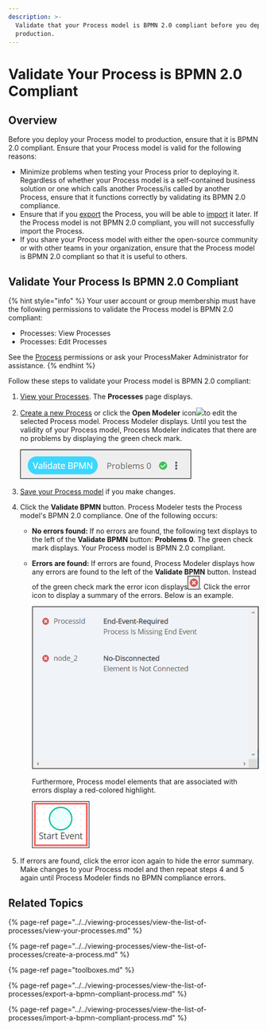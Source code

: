 ```yaml
---
description: >-
  Validate that your Process model is BPMN 2.0 compliant before you deploy it to
  production.
---
```


# Validate Your Process is BPMN 2.0 Compliant

## Overview

Before you deploy your Process model to production, ensure that it is BPMN 2.0 compliant. Ensure that your Process model is valid for the following reasons:

* Minimize problems when testing your Process prior to deploying it. Regardless of whether your Process model is a self-contained business solution or one which calls another Process/is called by another Process, ensure that it functions correctly by validating its BPMN 2.0 compliance.
* Ensure that if you [export](../../viewing-processes/view-the-list-of-processes/export-a-bpmn-compliant-process.md) the Process, you will be able to [import](../../viewing-processes/view-the-list-of-processes/import-a-bpmn-compliant-process.md) it later. If the Process model is not BPMN 2.0 compliant, you will not successfully import the Process.
* If you share your Process model with either the open-source community or with other teams in your organization, ensure that the Process model is BPMN 2.0 compliant so that it is useful to others.

## Validate Your Process Is BPMN 2.0 Compliant

{% hint style="info" %}
Your user account or group membership must have the following permissions to validate the Process model is BPMN 2.0 compliant:

* Processes: View Processes
* Processes: Edit Processes

See the [Process](../../../processmaker-administration/permission-descriptions-for-users-and-groups.md#processes) permissions or ask your ProcessMaker Administrator for assistance.
{% endhint %}

Follow these steps to validate your Process model is BPMN 2.0 compliant:

1. ​[View your Processes](https://processmaker.gitbook.io/processmaker-4-community/-LPblkrcFWowWJ6HZdhC/~/drafts/-LRhVZm0ddxDcGGdN5ZN/primary/designing-processes/viewing-processes/view-the-list-of-processes/view-your-processes#view-all-processes). The **Processes** page displays.
2. ​[Create a new Process](https://processmaker.gitbook.io/processmaker-4-community/-LPblkrcFWowWJ6HZdhC/~/edit/drafts/-LauIZVG_nBSIczT8ilV/designing-processes/viewing-processes/view-the-list-of-processes/create-a-process) or click the **Open Modeler** icon​![](https://firebasestorage.googleapis.com/v0/b/gitbook-28427.appspot.com/o/assets%2F-LJ0aNaVW1m7sNsxVJLV%2F-LVxYmCLNQNVkqtm90bQ%2F-LVxdCH6161DyA6JCRG-%2FOpen%20Modeler%20Edit%20icon%20Processes%20page%20-%20Processes.png?alt=media&token=75758d17-e403-418c-80e0-47ae2dca3c23)to edit the selected Process model. Process Modeler displays. Until you test the validity of your Process model, Process Modeler indicates that there are no problems by displaying the green check mark.  

   ![](../../../.gitbook/assets/validate-bpmn-no-problems-process-modeler-processes.png)

3. [Save your Process model](toolboxes.md#save-your-process-model) if you make changes.
4. Click the **Validate BPMN** button. Process Modeler tests the Process model's BPMN 2.0 compliance. One of the following occurs:
   * **No errors found:** If no errors are found, the following text displays to the left of the **Validate BPMN** button: **Problems 0**. The green check mark displays. Your Process model is BPMN 2.0 compliant.
   * **Errors are found:** If errors are found, Process Modeler displays how any errors are found to the left of the **Validate BPMN** button. Instead of the green check mark the error icon displays![](../../../.gitbook/assets/validate-bpmn-problems-errors-process-modeler-processes.png). Click the error icon to display a summary of the errors. Below is an example.  

     ![](../../../.gitbook/assets/validate-bpmn-problem-error-summary-process-modeler-processes.png)

     Furthermore, Process model elements that are associated with errors display a red-colored highlight.  

     ![](../../../.gitbook/assets/validate-bpmn-problem-error-highlight-process-modeler-processes.png)
5. If errors are found, click the error icon again to hide the error summary. Make changes to your Process model and then repeat steps 4 and 5 again until Process Modeler finds no BPMN compliance errors.

## Related Topics

{% page-ref page="../../viewing-processes/view-the-list-of-processes/view-your-processes.md" %}

{% page-ref page="../../viewing-processes/view-the-list-of-processes/create-a-process.md" %}

{% page-ref page="toolboxes.md" %}

{% page-ref page="../../viewing-processes/view-the-list-of-processes/export-a-bpmn-compliant-process.md" %}

{% page-ref page="../../viewing-processes/view-the-list-of-processes/import-a-bpmn-compliant-process.md" %}

